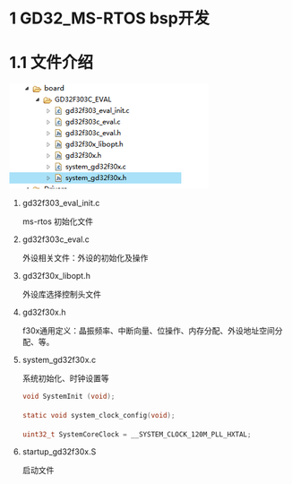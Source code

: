 # 1 GD32_MS-RTOS bsp开发

# 1.1 文件介绍

![image-20200422112030516](TyporaImage/GD32BSP.assets/image-20200422112030516.png)

1. gd32f303_eval_init.c

   ms-rtos 初始化文件

2. gd32f303c_eval.c

   外设相关文件：外设的初始化及操作

3. gd32f30x_libopt.h

   外设库选择控制头文件

4. gd32f30x.h

   f30x通用定义：晶振频率、中断向量、位操作、内存分配、外设地址空间分配、等。

5. system_gd32f30x.c

   系统初始化、时钟设置等

   ```c
   void SystemInit (void);
   
   static void system_clock_config(void);
   
   uint32_t SystemCoreClock = __SYSTEM_CLOCK_120M_PLL_HXTAL;
   ```

6. startup_gd32f30x.S

   启动文件